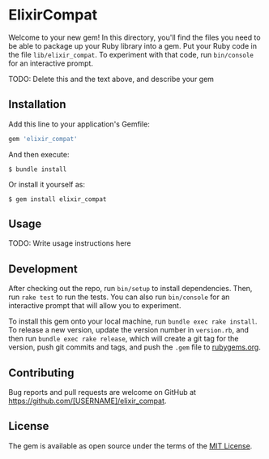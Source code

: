 # ElixirCompat

Welcome to your new gem! In this directory, you'll find the files you need to be able to package up your Ruby library into a gem. Put your Ruby code in the file `lib/elixir_compat`. To experiment with that code, run `bin/console` for an interactive prompt.

TODO: Delete this and the text above, and describe your gem

## Installation

Add this line to your application's Gemfile:

```ruby
gem 'elixir_compat'
```

And then execute:

    $ bundle install

Or install it yourself as:

    $ gem install elixir_compat

## Usage

TODO: Write usage instructions here

## Development

After checking out the repo, run `bin/setup` to install dependencies. Then, run `rake test` to run the tests. You can also run `bin/console` for an interactive prompt that will allow you to experiment.

To install this gem onto your local machine, run `bundle exec rake install`. To release a new version, update the version number in `version.rb`, and then run `bundle exec rake release`, which will create a git tag for the version, push git commits and tags, and push the `.gem` file to [rubygems.org](https://rubygems.org).

## Contributing

Bug reports and pull requests are welcome on GitHub at https://github.com/[USERNAME]/elixir_compat.


## License

The gem is available as open source under the terms of the [MIT License](https://opensource.org/licenses/MIT).
